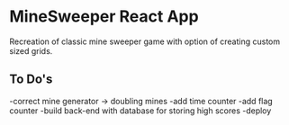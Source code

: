 # MineSweeper React App

Recreation of classic mine sweeper game with option of creating custom sized grids.

## To Do's
-correct mine generator -> doubling mines
-add time counter
-add flag counter
-build back-end with database for storing high scores
-deploy
